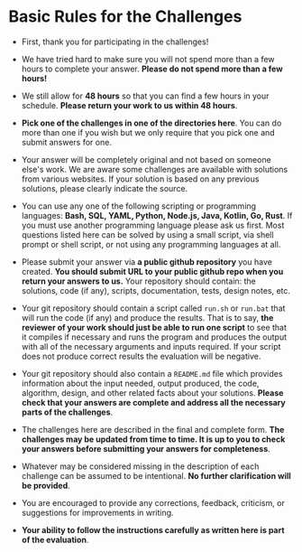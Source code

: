 # Basic Rules for the Challenges 


* First, thank you for participating in the challenges!  

* We have tried hard to make sure you will not spend more than a few
hours to complete your answer.  **Please do not spend more than a few hours!**

* We still allow for **48 hours** so that
you can find a few hours in your schedule. **Please return your work to us within 48 hours**.

* **Pick one of the challenges in one of the directories here**. You can do more than one if you wish but we only require that you pick one and submit answers for one. 

* Your answer will be completely original and not based on someone else's work. We are aware some challenges are available with
solutions from various websites.  If your solution is based on any previous solutions, please clearly indicate the source.

* You can use any one of the following scripting or programming languages:  **Bash, SQL, YAML, Python, Node.js, Java, Kotlin, Go, Rust**.  If you must use another programming language please ask us first. Most questions listed here can be solved by using a small script, via shell prompt or shell script, or not using any programming languages at all. 

* Please submit your answer via  **a public github repository** you have created. **You should submit URL to your public github repo when you return your answers to us.**
Your repository should contain: the solutions, code (if any), scripts, documentation, tests, design notes, etc. 

* Your git repository should contain a script called `run.sh` or `run.bat` that will run the
code (if any) and produce the results.  That is to say, **the reviewer of your work should just be able to run one script** to see that it compiles if necessary 
and runs the program and produces the output with all of the necessary arguments and inputs required. If your script does not produce correct results the evaluation
will be negative.

* Your git repository should also contain a `README.md` file which provides information about the input needed, output produced, the code, algorithm, design, and other related facts about your solutions.  **Please check that your answers are complete and address all the necessary parts of the challenges**.

* The challenges here are described in the final and complete form. **The challenges may be updated from time to time. It is up to you to check your answers before submitting your answers for completeness**.

* Whatever may be considered missing in the description of each challenge can be assumed to be intentional.  **No further clarification will be provided**.

* You are encouraged to provide any corrections, feedback, criticism, or suggestions for improvements in writing.

* **Your ability to follow the instructions carefully as written here is part of the evaluation**.
